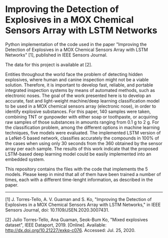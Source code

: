 # Improving the Detection of Explosives in a MOX Chemical Sensors Array with LSTM Networks

Python implementation of the code used in the paper "Improving the Detection of Explosives in a MOX Chemical Sensors Array with LSTM Networks" [1], published in IEEE Sensors Journal.

The data for this project is available at [2].

Entities throughout the world face the problem of detecting hidden explosives, where human and canine inspection might not be a viable solution. Therefore, it is important to develop fast, reliable, and portable integrated inspection systems by means of automated methods, such as electronic noses. The goal of the work presented here is to develop an accurate, fast and light-weight machine/deep learning classification model to be used in a MOX chemical sensors array (electronic nose), in order to identify explosive substances. For this paper, 140 samples were taken, combining TNT or gunpowder with either soap or toothpaste, or acquiring raw samples of those substances in amounts ranging from 0.1 g to 2 g. For the classification problem, among the different options in machine learning techniques, five models were evaluated. The implemented LSTM version of a LeNet-5 based network, classifies accurately the compounds in 100% of the cases when using only 30 seconds from the 360 obtained by the sensor array per each sample. The results of this work indicate that the proposed LSTM-based deep learning model could be easily implemented into an embedded system.

This repository contains the files with the code that implements the 5 models. Please keep in mind that all of them have been trained a number of times, each with a different time-lenght information, as described in the paper.

______________________________________________

[1] J. Torres-Tello, A. V. Guaman and S. Ko, "Improving the Detection of Explosives in a MOX Chemical Sensors Array with LSTM Networks," in IEEE Sensors Journal, doi: 10.1109/JSEN.2020.3007431.

[2] Julio Torres-Tello, Ana Guaman, Seok-Bum Ko, "Mixed explosives dataset", IEEE Dataport, 2019. [Online]. Available: http://dx.doi.org/10.21227/exkq-c076. Accessed: Jul. 25, 2020. 

